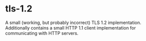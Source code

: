 # tls-1.2
A small (working, but probably incorrect) TLS 1.2 implementation. Additionally contains a small HTTP 1.1 client implementation for communicating with HTTP servers.
